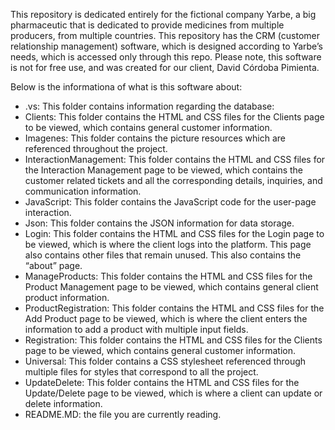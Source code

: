 This repository is dedicated entirely for the fictional company Yarbe, a big pharmaceutic that is dedicated to provide medicines from multiple producers, from multiple countries. This repository has the CRM (customer relationship management) software, which is designed according to Yarbe’s needs, which is accessed only through this repo.  Please note, this software is not for free use, and was created for our client, David Córdoba Pimienta.

Below is the informationa of what is this software about:
-	.vs: This folder contains information regarding the database:
-	Clients: This folder contains the HTML and CSS files for the Clients page to be viewed, which contains general customer information.
-	Imagenes: This folder contains the picture resources which are referenced throughout the project.
-	InteractionManagement: This folder contains the HTML and CSS files for the Interaction Management page to be viewed, which contains the customer related tickets and  all the corresponding details, inquiries, and communication information.
-	JavaScript: This folder contains the JavaScript code for the user-page interaction.
-	Json: This folder contains the JSON information for data storage.
-	Login: This folder contains the HTML and CSS files for the Login page to be viewed, which is where the client logs into the platform. This page also contains other files that remain unused. This also contains the “about” page.
-	ManageProducts: This folder contains the HTML and CSS files for the Product Management page to be viewed, which contains general client product information.
-	ProductRegistration: This folder contains the HTML and CSS files for the Add Product page to be viewed, which is where the client enters the information to add a product with multiple input fields.
-	Registration: This folder contains the HTML and CSS files for the Clients page to be viewed, which contains general customer information.
-	Universal: This folder contains a CSS stylesheet referenced through multiple files for styles that correspond to all the project.
-	UpdateDelete: This folder contains the HTML and CSS files for the Update/Delete page to be viewed, which is where a client can update or delete information.
-	README.MD: the file you are currently reading.
